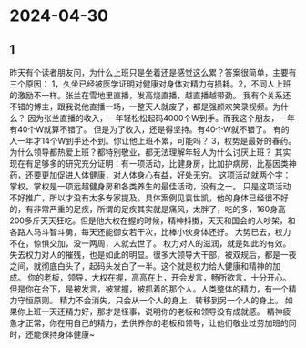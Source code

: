 # 2024-04-30

## 1


昨天有个读者朋友问，为什么上班只是坐着还是感觉这么累？答案很简单，主要有三个原因： 1，久坐已经被医学证明对健康对身体对精力有损耗。2，不同人上班的激励不一样。张兰在雪地里直播，发高烧直播，越直播越带劲。 我有个关系还不错的博主，跟我说他直播一场，一整天人就废了，都是强颜欢笑录视频。为什么？ 因为张兰直播的收入，一年轻松松起码4000个W到手。而我这个朋友，一年有40个W就算不错了。 但是为了收入，还是得坚持。有40个W就不错了。 有的人一年才14个W到手还不到。你让他上班不累，可能吗？ 3，权势是最好的春药。为什么领导都热爱上班？都特别敬业，都无法理解年轻人为什么讨厌上班？ 其实现在有足够多的研究充分证明：有一项活动，比健身房，比加护病房，比基因类神药，还要更加促进人体健康，对人体身心有益，好处无穷。 这项活动就两个字：掌权。掌权是一项远超健身房和各类养生的最佳活动，没有之一。 只是这项活动不好推广，所以才没有太多专家提及。具体案例见袁世凯，他的身体已经很不好的，有非常严重的足疾，所谓的足疾其实就是痛风，太胖了，吃的多，160身高200多斤天天狂吃。但是他大权在握的时候，精神抖擞，天天和国会的人吵架，和各路人马斗智斗勇，每天还能御女若干次，比棒小伙身体还好。 大势已去，权力不在，惊惧交加，没一两周，人就去世了。 权力对人的滋润，就是如此的有效。失去权力对人的摧残，也是如此的明显。很多大领导大干部，被双规后，都是一夜之间，就彻底白头了，起码头发白了一半。这个就是权力给人健康和精神的加成。 你的老板，领导，大权在握，高高在上，开会发言，畅所欲言，十分开心。但是你在台下，是被发言，被掌握，被抓着的那个人。人类整体的精力，有一个精力守恒原则。 精力不会消失，只会从一个人的身上，转移到另一个人的身上。 如果你上班一天还精力好，那才是怪事，说明你的老板和领导没有成就感。 精神疲惫才正常，你在用自己的精力，去供养你的老板和领导，让他们敬业过劳加班的同时，还能保持身体健康~






